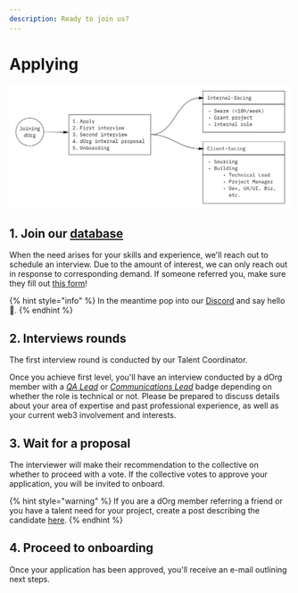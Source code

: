 ```yaml
---
description: Ready to join us?
---
```


# Applying

![](<../.gitbook/assets/Screenshot 2022-03-07 at 16.12.16.png>)

## 1. Join our [database](https://airtable.com/shr0eQZfACL3Yarac)

When the need arises for your skills and experience, we'll reach out to schedule an interview. Due to the amount of interest, we can only reach out in response to corresponding demand. If someone referred you, make sure they fill out [this form](https://airtable.com/shrY4dGORKhV8Rplp)!

{% hint style="info" %}
In the meantime pop into our [Discord](https://discord.com/invite/6Kujmad) and say hello 👋.
{% endhint %}

## 2. Interviews rounds&#x20;

The first interview round is conducted by our Talent Coordinator.&#x20;

Once you achieve first level, you'll have an interview conducted by a dOrg member with a [_QA Lead_](../workflows/qa-lead.md) or [_Communications Lead_](../workflows/comms-lead.md) badge depending on whether the role is technical or not. Please be prepared to discuss details about your area of expertise and past professional experience, as well as your current web3 involvement and interests.

## 3. Wait for a proposal

The interviewer will make their recommendation to the collective on whether to proceed with a vote. If the collective votes to approve your application, you will be invited to onboard.&#x20;

{% hint style="warning" %}
If you are a dOrg member referring a friend or you have a talent need for your project, create a post describing the candidate [here](https://forum.dorg.tech/c/new-members/6).
{% endhint %}

## 4. Proceed to onboarding&#x20;

Once your application has been approved, you'll receive an e-mail outlining next steps.

